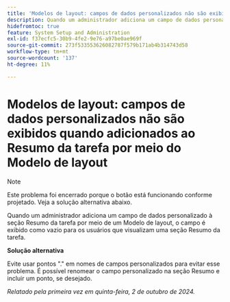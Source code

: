 ```yaml
---
title: 'Modelos de layout: campos de dados personalizados não são exibidos quando adicionados ao Resumo da tarefa por meio do Modelo de layout'
description: Quando um administrador adiciona um campo de dados personalizado à seção Resumo da tarefa por meio de um Modelo de layout, o campo é exibido como vazio para os usuários que visualizam uma seção Resumo da tarefa.
hidefromtoc: true
feature: System Setup and Administration
exl-id: f37ecfc5-30b9-4fe2-9e76-a97be0ae969f
source-git-commit: 273f533553626082787f579b171ab4b314743d58
workflow-type: tm+mt
source-wordcount: '137'
ht-degree: 11%

---
```


# Modelos de layout: campos de dados personalizados não são exibidos quando adicionados ao Resumo da tarefa por meio do Modelo de layout

>[!NOTE]
>
>Este problema foi encerrado porque o botão está funcionando conforme projetado. Veja a solução alternativa abaixo.

Quando um administrador adiciona um campo de dados personalizado à seção Resumo da tarefa por meio de um Modelo de layout, o campo é exibido como vazio para os usuários que visualizam uma seção Resumo da tarefa.

**Solução alternativa**

Evite usar pontos &quot;.&quot; em nomes de campos personalizados para evitar esse problema. É possível renomear o campo personalizado na seção Resumo e incluir um ponto, se desejado.

_Relatado pela primeira vez em quinta-feira, 2 de outubro de 2024._
